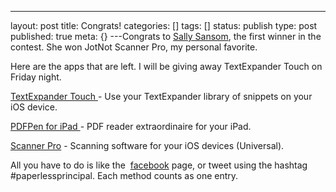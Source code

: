 ---
layout: post
title: Congrats!
categories: []
tags: []
status: publish
type: post
published: true
meta: {}
---Congrats to 
[Sally Sansom](https://twitter.com/principalsal), the first winner in the ​contest. She won JotNot Scanner Pro, my personal favorite. 

​Here are the apps that are left. I will be giving away TextExpander Touch on Friday night. 

[TextExpander Touch​ ](http://itunes.apple.com/us/app/textexpander/id326180690?mt=8)- Use your TextExpander library of snippets on your iOS device. 

[PDFPen for iPad​ ](http://itunes.apple.com/us/app/pdfpen/id490774625?mt=8)- PDF reader extraordinaire for your iPad.

[Scanner Pro](http://itunes.apple.com/us/app/scanner-pro-by-readdle/id333710667?mt=8) - Scanning software for your iOS devices (Universal).

All you have to do is like the 
[facebook](http://facebook.com/paperlessprincipal) page, or tweet using the hashtag #paperlessprincipal. ​Each method counts as one entry.

​
